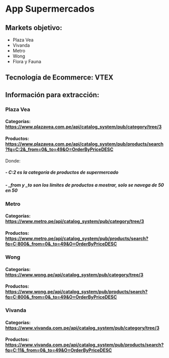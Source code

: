 # App Supermercados
## Markets objetivo:
- Plaza Vea
- Vivanda
- Metro
- Wong
- Flora y Fauna

## Tecnología de Ecommerce: VTEX

## Información para extracción:
### Plaza Vea
#### Categorías: https://www.plazavea.com.pe/api/catalog_system/pub/category/tree/3
#### Productos: https://www.plazavea.com.pe/api/catalog_system/pub/products/search?fq=C:2&_from=0&_to=49&O=OrderByPriceDESC
Donde: 
##### - C:2 es la categoría de productos de supermercado
##### - _from y _to son los límites de productos a mostrar, solo se navega de 50 en 50

### Metro
#### Categorías: https://www.metro.pe/api/catalog_system/pub/category/tree/3
#### Productos: https://www.metro.pe/api/catalog_system/pub/products/search?fq=C:800&_from=0&_to=49&O=OrderByPriceDESC

### Wong
#### Categorías: https://www.wong.pe/api/catalog_system/pub/category/tree/3
#### Productos: https://www.wong.pe/api/catalog_system/pub/products/search?fq=C:800&_from=0&_to=49&O=OrderByPriceDESC

### Vivanda
#### Categorías: https://www.vivanda.com.pe/api/catalog_system/pub/category/tree/3
#### Productos: https://www.vivanda.com.pe/api/catalog_system/pub/products/search?fq=C:11&_from=0&_to=49&O=OrderByPriceDESC

